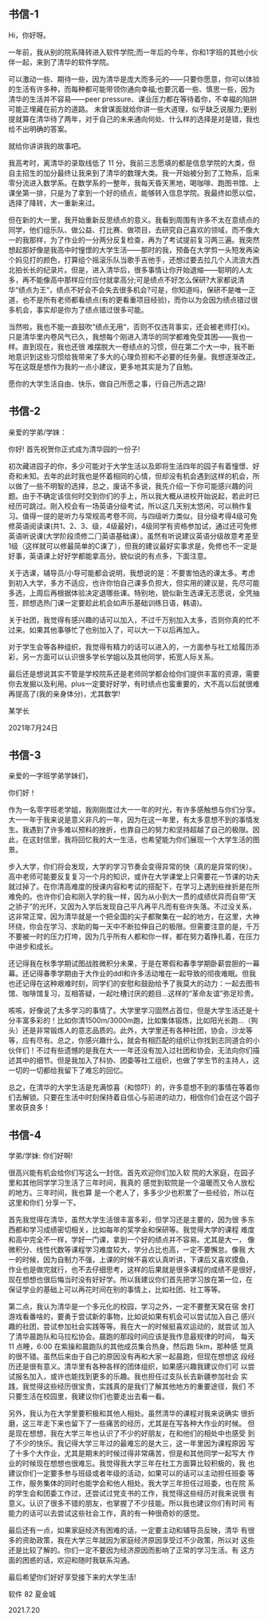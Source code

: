 ## 书信-1

Hi，你好呀。

一年前，我从别的院系降转进入软件学院;而一年后的今年，你和1字班的其他小伙伴一起，来到了清华的软件学院。

可以激动一些、期待一些，因为清华是庞大而多元的——只要你愿意，你可以体验的生活有许多种，而每种都可能带领你通向幸福;也要沉着一些、慎思一些，因为清华的生活并不容易——peer pressure、课业压力都在等待着你，不幸福的陷阱可能正埋藏在前方的道路。 未曾谋面就给你讲一些大道理，似乎缺乏说服力;更别提就算在清华待了两年，对于自己的未来通向何处、什么样的选择是对是错，我也给不出明确的答案。

就给你讲讲我的故事吧。

我高考时，离清华的录取线低了 11 分。我前三志愿填的都是信息学院的大类，但自主招生的加分最终让我来到了清华的数理大类。我一开始被分到了工物系，后来零分流进入数学系。在数学系的一整年，我每天昏天黑地，喝咖啡、跑图书馆、上课坐第一排，只是为了拿到一个好的绩点，能够转入信息学院。我最终如愿以偿，选择了降转，大一重新来过。

但在新的大一里，我开始重新反思绩点的意义。我看到周围有许多不太在意绩点的同学，他们组乐队、做公益、打比赛、做项目，去研究自己喜欢的领域，而不像大一的我那样，为了作业的一分两分反复检查，再为了考试提前复习两三遍。我突然想起那好像是我高中时憧憬的大学生活——那时的我，预备在大学剪一头短发再染个妈见打的颜色，打算组个摇滚乐队当歌手吉他手，还想过要去拉几个人流浪大西北拍长长的纪录片。但是，进入清华后，很多事情让你开始退缩——聪明的人太多，再不能像高中那样应付应付就拿高分;可是绩点不好怎么保研?大家都说清华“绩点为王“，绩点不好会不会失去很多机会?可是，你知道吗，保研不是唯一正道，也不是所有老师都看绩点(有的更看重项目经验)，而你以为会因为绩点错过很多机会，事实却是你为了绩点错过很多可能。

当然啦，我也不能一直鼓吹“绩点无用“，否则不仅违背事实，还会被老师打(x)。只是清华里内卷风气已久，我想每个刚进入清华的同学都难免受其困——我也一样。直到现在，我也还很 难摆脱大一卷绩点的习惯，但在第二个大一中，我不断地意识到这些习惯给我带来了多大的心理负担和不必要的任务量。我想逐渐改正。写在这既是想作为我的一点小建议，更多地其实是为了自勉。

愿你的大学生活自由、快乐，做自己所愿之事，行自己所选之路!

## 书信-2

亲爱的学弟/学妹：

你好! 首先祝贺你正式成为清华园的一份子!

初次藏进园子的你，多少可能对于大学生活以及即将生活四年的园子有着憧憬、好奇和未知。去年的此时我也是怀着相同的心情，但却没有机会遇到这样的机会，所以做了一些不明智的选择，总之，废话不多说，我先介绍一下你可能感兴趣的问题。由于不确定该信何时交到你们的手上，所以我大概从进校开始说起，若此时已经历可跳过。刚入校会有一场英语分级考试，所以这几天别太悠闲，可以稍作复习。值得一提的是听力与常规高考卷不同，与四级听力类似，目分级考得4级可免修英语阅读课(共1、2、3、级，4级最好)，4级同学有资格参加试，通过还可免修英语听说课(大学阶段须修二⻔英语基础课）。虽然有听说建议英语分级故意考差至1级（这样就可以修最简单的C课了），但我的建议最好实事求是，免修也不一定是好事，英语课上好好学都能拿高分。貌似说的有点多，下面注意。

关于选课，辅导员/小导可能都会说明，我想说的是：不要害怕选的课太多。考虑到初入大学，多方不适应，也许你怕自己课多负担大，但实用的建议是，先尽可能多选，上周后再根据体验决定退哪些课。特别地，貌似新生选课无志愿说，全凭抽签，顾想选热⻔课一定要趁此机会如声乐基础训练日语，韩语)。

关于社团，我觉得有感兴趣的话可以加入，不过千万别加入太多，否则你真的忙不过来。如果其他事够忙了也别加入了，可以大一下以后再加入。

对于学生会等各种组织，我觉得有精力的话可以进入的，一方面参与社工给履历添彩，另一方面可以认识很多学长学姐以及其他同学，拓宽人际关系。

最后还是想说其实不管是学校院系还是老师同学都会给你们提供丰富的资源，需要你去发掘以及利用。plus一定要好好学，有时绩点也蛮重要的，大不高以后就很难再提高了(我的亲身体分)，尤其数学!

某学⻓ 

2021年7月24日

## 书信-3

亲爱的一字班学弟学妹们，

你们好！

作为一名零字班老学姐，我刚刚度过大一一年的时光，有许多感触想与你们分享。大一一年于我来说是意义非凡的一年，因为在这一年里，有太多意想不到的事情发生。我遇到了许多难以预料的挫折，也靠自己的努力和坚持超越了自己的极限。因此，在这封信里，我将回忆我的大一生活，也希望能为你们展现一个大学生活的图景。

步入大学，你们将会发现，大学的学习节奏会变得异常的快（真的是异常的快）。高中老师可能要反复复习一个月的知识，或许在大学课堂上只需要花一节课的功夫就过掉了。在你清高难度的授课内容和考试的搭配下，在学习上遇到些挫折是在所难免的。也许你们会和刚入学的我一样，因为从小到大一贯的成绩优异而自带“天之骄子”的光环，又因为入学后发现自己平凡再平凡而有些许失落。不过没关系，这非常正常，因为清华就是一个把全国的尖子都聚集在一起的地方，在这里，大神环绕，你会在学习、求助的每一天中不断拉伸自己的极限。但需要注意的是，千万不要被一时的压力打垮，因为几乎所有人都和你一样，都在努力着挣扎着，在压力中进步和成长。

还记得我在秋季学期试图战胜微积分未果，于是在寒假和春季学期卧薪尝胆的一幕幕。还记得春季学期由于大作业的ddl和许多活动堆在一起导致的彻夜难眠。但我也还记得在这种艰难时刻，同学们的安慰和鼓励给予了我莫大的动力：一起去图书馆、咖啡馆复习，互相答疑，一起吐槽讨厌的题目…这样的“革命友谊”弥足珍贵。

咳咳，好像说了太多学习的事情了。大学里学习固然占首位，但是大学生活还是十分丰富多彩的！比如你清1500m/3000m跑，比如集体锻炼，比如阳光长跑…（狗头）还是非常锻炼人的意志品质的。此外，大学里还有各种社团，协会，沙龙等等，应有尽有。总之，你感兴趣什么，就会有相匹配的组织让你找到志同道合的小伙伴们！不过有些遗憾的是我在大一一年还没有加入过社团和协会，无法向你们描述其中的细节。但是我加入了科协、团委等社工组织，也做了学生节的主持人，这一切的一切都给我留下了难忘的回忆。

总之，在清华的大学生活是充满惊喜（和惊吓）的，许多意想不到的事情在等着你们去解锁。只要在生活中时刻保持着自信心与前进的动力，相信你们会在这个园子里收获良多！

## 书信-4

学弟/学妹: 你们好啊!

很高兴能有机会给你们写这么一封信。首先欢迎你们加入软 院的大家庭，在园子里和其他同学学习生活了三年时间，我真的 感觉到软院是一个温暖而又令人放松的地方。三年时间，我也算 是一个老人了，多多少少也积累了一些经验，所以在这里和你们 分享一下。

首先我觉得在清华，虽然大学生活很丰富多彩，但学习还是主要的，因为很 多东西都和学习成绩密切相关，比如每年的奖学金和保研等。我觉得大学的课程 难度和高中完全不一样，学好一门课，拿到一个好的绩点并不容易。尤其是大一， 像微积分、线性代数等课程学习难度较大，学分占比也高，一定不要懈怠。像我 大一的时候，因为自制力不强，上课的时候不喜欢认真听讲，下课后又喜欢摸鱼， 作业也是做完就行，也不去仔细思考，这样的后果就是很多课程的成绩不是很好， 现在想想也很后悔当时没有好好学。所以我建议你们首先把学习放在第一位，在 保证学业的基础上可以再花时间在别的事情上，比如社团、社工等等。

第二点，我认为清华是一个多元化的校园，学习之外，一定不要整天窝在宿 舍打游戏看番啥的，要勇于尝试新的事物，比如说如果有机会可以尝试加入自己 感兴趣的社团，尝试参加社会实践等等。我在大一的时候挺喜欢运动的，就尝试 加入了清华晨跑队和马拉松协会。晨跑的那段时间应该是我作息最规律的时间， 每天 11 点睡，6:00 在紫操和晨跑队的其他成员集合热身，然后跑 5km，那种感 觉真的很不错。虽然后来由于自己的原因没有再和大家一起晨跑，但现在想想这 段经历还是很有意义。清华里有各种各样的团体组织，如果感兴趣我建议你们可 以尝试报名加入，或许也能找到更多的乐趣。我也担任过支队长去新疆参加社会 实践，我觉得这些经历很宝贵，实践真的是我们了解其他地方的重要途径，我们 不只要生活在校园里，我建议你们也要走出去看一看。

另外，我认为在大学里要积极和其他人相处。虽然清华的课程对我来说确实 很折磨，这三年走下来也留下了一些痛苦的经历，尤其是在写各种大作业的时候。 但是现在想想，我在大学三年也认识了不少的好朋友，在和他们的相处中也感受 到了不少的快乐。我记得大学三年过的最难忘的是大三，这一年里因为课程原因 写了十多个大作业，尤其是期末的时候过得非常痛苦，但是和其他同学一起写大 作业的时候现在想想也很难忘。我觉得我大学三年在社工方面算比较积极的，我 也建议你们一定要多参与班级或者年级的活动，如果可以的话可以主动担任班委 等工作，服务集体的同时也能学会和他人相处。我大学三年担任过班委，也在院 系的学生会和团委工作过，还尝试过党支书的工作，我觉得这些经历对我来说很 有意义。认识了很多不错的朋友，也掌握了不少技能。所以我也建议你们有时间 有能力的话可以去尝试这些社会工作，真的有一种很奇妙的感觉。

最后还有一点，如果家庭经济有困难的话，一定要主动和辅导员反映，清华 有很多的资助政策，我在大学三年就因为家庭经济原因享受过不少政策，所以对 这些还是比较了解的。你们一定不要因为经济原因而影响了正常的学习生活。有 这方面的困惑的话，欢迎和随时我联系沟通。

最后希望你们好好享受接下来的大学生活!



软件 82 夏金城 

2021.7.20